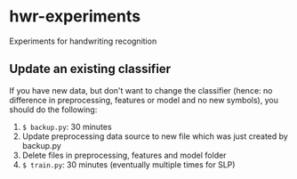 hwr-experiments
===============

Experiments for handwriting recognition

## Update an existing classifier

If you have new data, but don't want to change the classifier (hence: no
difference in preprocessing, features or model and no new symbols), you should
do the following:

1. `$ backup.py`:  30 minutes
2. Update preprocessing data source to new file which was just created by
   backup.py
3. Delete files in preprocessing, features and model folder
4. `$ train.py`: 30 minutes (eventually multiple times for SLP)